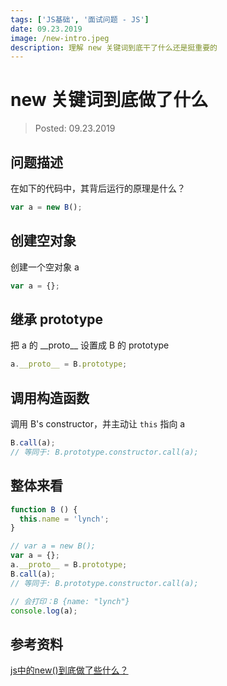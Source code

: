 ```yaml
---
tags: ['JS基础', '面试问题 - JS']
date: 09.23.2019
image: /new-intro.jpeg
description: 理解 new 关键词到底干了什么还是挺重要的
---
```


# new 关键词到底做了什么

> Posted: 09.23.2019

<Tag />

## 问题描述

在如下的代码中，其背后运行的原理是什么？

```javascript
var a = new B();
```

## 创建空对象

创建一个空对象 a

```javascript
var a = {};
```

## 继承 prototype

把 a 的 \_\_proto\_\_ 设置成 B 的 prototype

```javascript
a.__proto__ = B.prototype;
```

## 调用构造函数

调用 B's constructor，并主动让 `this` 指向 a

```javascript
B.call(a);
// 等同于: B.prototype.constructor.call(a);
```

## 整体来看

```javascript
function B () {
  this.name = 'lynch';
}

// var a = new B();
var a = {};
a.__proto__ = B.prototype;
B.call(a); 
// 等同于: B.prototype.constructor.call(a);

// 会打印：B {name: "lynch"}
console.log(a);
```

## 参考资料

[js中的new()到底做了些什么？](https://www.cnblogs.com/faith3/p/6209741.html)

<Disqus />